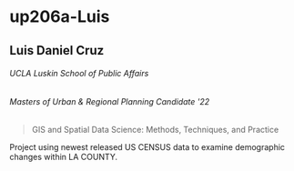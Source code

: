 # up206a-Luis
## Luis Daniel Cruz
###### UCLA Luskin School of Public Affairs
###### Masters of Urban & Regional Planning Candidate '22
>GIS and Spatial Data Science:
>Methods, Techniques, and Practice 




Project using newest released US CENSUS data to examine demographic changes within LA COUNTY.
